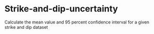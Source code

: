 # Strike-and-dip-uncertainty
Calculate the mean value and 95 percent confidence interval for a given strike and dip dataset
